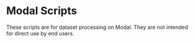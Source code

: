 # Modal Scripts

These scripts are for dataset processing on Modal. They are not intended for direct use by end users.
